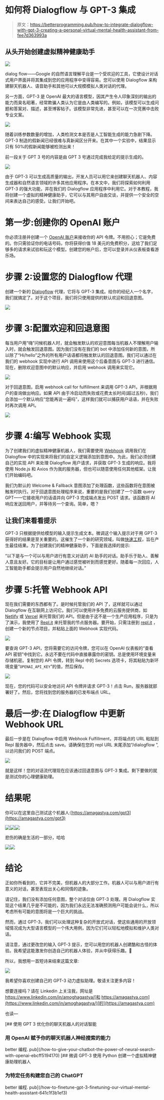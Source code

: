 # 如何将 Dialogflow 与 GPT-3 集成

> 原文：<https://betterprogramming.pub/how-to-integrate-dialogflow-with-gpt-3-creating-a-personal-virtual-mental-health-assistant-from-fee7d363993a>

## 从头开始创建虚拟精神健康助手

![](img/72100d0d3f92cebd4c3c6cd140dad2da.png)

dialog flow——Google 的自然语言理解平台是一个受欢迎的工具，它使设计对话式用户界面并将其集成到您的应用程序中变得容易。您可以使用 Dialogflow 来构建聊天机器人、语音助手和其他可以大规模模拟人类对话的代理。

另一方面，GPT-3 是 OpenAI 最大的语言模型，因其产生令人印象深刻的输出的能力而臭名昭著，经常欺骗人类认为它是由人类编写的。例如，该模型可以生成问题和答案对、描述，甚至博客帖子。该模型非常先进，甚至可以在一次竞赛中击败专业文案。

![](img/0f8a321e6dfcd0215116376504ade54f.png)

随着训练参数数量的增加，人类检测文本是否是人工智能生成的能力急剧下降。GPT-3 制造的假新闻已经很难与真新闻区分开来。在其中一个实验中，结果显示只有 50%的假新闻能够被检测出来！

前一段关于 GPT 3 号的内容是由 GPT 3 号通过完成我给定的提示生成的。

![](img/e340b16a76fc0f68281570a1dbec6768.png)

由于 GPT-3 可以生成高质量的输出，开发人员可以用它来创建聊天机器人、内容生成器和自然语言领域的许多其他应用程序。在本文中，我们将探索如何利用 GPT-3 的强大功能，并在我们的 Dialogflow 应用程序中利用它。对于本教程，我将创建一个虚拟的精神健康助手，它可以与其用户自由交谈，并提供一个安全的空间来表达自己的感受。让我们开始吧。

# 第一步:创建你的 OpenAI 账户

你必须注册并创建一个 [OpenAI 账户](https://beta.openai.com/signup)来接收你的 API 令牌。不用担心；它是免费的。你只需验证你的电话号码，你将获得价值 18 美元的免费积分，这给了我们足够多的请求来试验和玩这个模型。创建您的帐户后，您可以登录并从仪表板查看游乐场。

# 步骤 2:设置您的 Dialogflow 代理

创建一个新的 [Dialogflow](https://dialogflow.cloud.google.com/) 代理，它将与 GPT-3 集成。给你的经纪人一个名字，我们就搞定了。对于这个项目，我们将只使用提供的默认欢迎和回退意图。

![](img/ef058d4166a04a5c8c1951bd470017df.png)

# 步骤 3:配置欢迎和回退意图

每当用户用“嗨”问候机器人时，就会触发默认的欢迎意图每当机器人不理解用户输入时，就会触发回退意图。因为我们没有在我们的 bot 中添加任何新的意图，所以除了“Hi/hello”之外的所有用户话语都将触发默认的回退意图。我们可以通过在我们的 webhook 实现中进行 API 调用来使用这个后备意图与 GPT-3 进行通信。现在，删除欢迎意图中的默认响应，并启用 webhook 调用来实现它。

![](img/e0f97be53481237a0826d4173f9f8505.png)

对于回退意图，启用 webhook call for fulfillment 来调用 GPT-3 API，并根据用户的查询做出响应。如果 API 由于冷启动而失败或花费太长时间(超过五秒)，我们会添加一个默认响应“您能再说一遍吗”，这样我们就可以捕获用户话语，并在失败时再次调用 API。

![](img/f37468f9d0e1732423da623b940d2525.png)

# 步骤 4:编写 Webhook 实现

为了创建我们的虚拟精神健康机器人，我们需要使用 [Webhook](https://en.wikipedia.org/wiki/Webhook) 调用我们在 Dialogflow 中的实现来将我们的自定义逻辑添加到意图中。为此，我们必须创建自己的实现 API 来处理 Dialogflow 用户请求，并获取 GPT-3 生成的响应。我将使用 Node.js 和 Axios 作为我的服务器，但也可以随意使用任何其他框架。让我们开始编码吧。

我们为默认的 Welcome & Fallback 意图添加了处理函数，这些函数将在意图被触发时执行。对于回退意图处理程序来说，重要的是我们创建了一个函数 query GPT——它接收用户的话语并向 GPT-3 完成端点发出 POST 请求。该函数将 AI 响应发送回用户，并等待另一个查询。简单，嗯？

## 让我们来看看提示

GPT-3 只根据提供给模型的输入提示生成文本。微调这个输入提示对于用 GPT-3 获得好的结果是至关重要的。这催生了一个新的研究领域，叫做[快速工程](https://docs.cohere.ai/prompt-engineering-wiki/)，旨在产生最佳结果。为了创建我们的精神健康助手，下面是我选择的提示:

“以下是与一个可以与用户进行有意义对话的 AI 助手的对话。助手乐于助人、善解人意且友好。它的目标是让用户通过感觉被听到而感觉更好。随着每一次回应，人工智能助手都会提示用户自然地继续对话。”

# 步骤 5:托管 Webhook API

现在我们需要的东西都有了。是时候托管我们的 API 了，这样就可以通过 Dialogflow 在互联网上访问它。我们可以使用许多免费的云服务提供商，如 [Netlify](http://netlify.com) 或 [Vercel](http://vercel.com) 来托管我们的 API。但是由于这不是一个生产应用程序，只是为了演示，我使用了 [Repl.it](http://repl.it) 来托管我的节点服务器。要开始，只需注册到 [repl.it](http://repl.it) ，创建一个新的节点项目，并粘贴上面的 Webhook 实现代码。

![](img/a92ea0170dfa69cb153c2aa0c8287863.png)

要查询 GPT-3 API，您将需要它的访问令牌，您可以在 OpenAI 仪表板的“查看 API 密钥”中找到它。永远不要在代码中直接暴露你的密钥。总是使用环境变量来存储机密。复制您的 API 令牌，转到 Repl 中的 Secrets 选项卡，将其粘贴为新环境变量“`OPENAI_API_KEY`”的值，然后保存。

![](img/70a207eb9d019a13067628cc077ee866.png)

现在，您的代码可以安全地访问 API 令牌并请求 GPT-3！点击 Run，服务器就部署好了。然后，您将找到您的服务器的已发布端点 URL。

# 最后一步:在 Dialogflow 中更新 Webhook URL

最后一步是在 Dialogflow 中启用 Webhook Fulfillment，并将端点的 URL 粘贴到 Repl 服务器中，然后点击 save。请确保在您的 repl URL 末尾添加“/dialogflow ”,以访问我们的 POST 端点。

![](img/c76c4d2d1447e620011ccab72afeb01c.png)

就是这样！您的对话流代理现在应该通过回退意图与 GPT-3 集成。剩下要做的就是测试你的心理健康助理。

# 结果呢

你可以在这里自己测试这个机器人:[https://amagastya.com/gpt3](https://amagastya.com/gpt3)

![](img/07df3e1e2ef07b866b5b1457f4732af8.png)![](img/2252cc551908cf4cedd9b2b17ff4a9ea.png)![](img/6921939df32601c038b5e6a044cc9abe.png)

悲伤的确是生活的一部分，哈哈

![](img/444ff5066c0aba1658daf7878f817244.png)![](img/be9f4b812f4017d8e7d5e1c9e4bd3945.png)

# 结论

正如你所看到的，它并不完美，但机器人的大部分工作。机器人可以与用户进行有意义的对话，甚至表现出关心和同情的迹象。

请记住，我们没有添加任何意图，整个对话仅由 GPT-3 处理。用 Dialogflow 实现这个结果几乎是不可能的，因为我们永远无法准确预测用户可能会说什么，所以考虑所有可能的意图将是一个巨大的挑战。

然而，通过 GPT-3，我们可以处理这种复杂的开放式对话，使这些通用的开放领域情况成为大型语言模型的一个伟大用例，因为它们可以轻松地模拟和维护人类对话。

请注意，通过更改您的输入 GPT-3 提示，您可以用您的机器人创建酷和古怪的体验。我希望这能激发你创造自己的机器人体验，并从中获得乐趣。🙂

所以，我想用一首短诗来结束这篇文章:

![](img/a89bee013c8793eee1ea8a785d1f94de.png)

我希望你喜欢创建自己的 GPT-3 动力虚拟助理。敬请关注更多内容！

想要连接吗？请在 Linkedin 上关注我，网址是 https://www.linkedin.com/in/amoghagastya/[和 https://amagastya.com](https://www.linkedin.com/in/amoghagastya/)[的](https://amagastya.com)

也读—

[](/how-to-give-your-chatbot-the-power-of-neural-search-with-openai-ebcff5194170) [## 使用 GPT 3 优化你的聊天机器人的对话智能

### 用 OpenAI 赋予你的聊天机器人神经搜索的能力

better 编程. pub](/how-to-give-your-chatbot-the-power-of-neural-search-with-openai-ebcff5194170) [](/how-to-finetune-gpt-3-finetuning-our-virtual-mental-health-assistant-641c1f3b1ef3) [## 微调 GPT-3 使用 Python 创建一个虚拟精神健康助理机器人

### 为特定任务构建您自己的 ChatGPT

better 编程. pub](/how-to-finetune-gpt-3-finetuning-our-virtual-mental-health-assistant-641c1f3b1ef3)